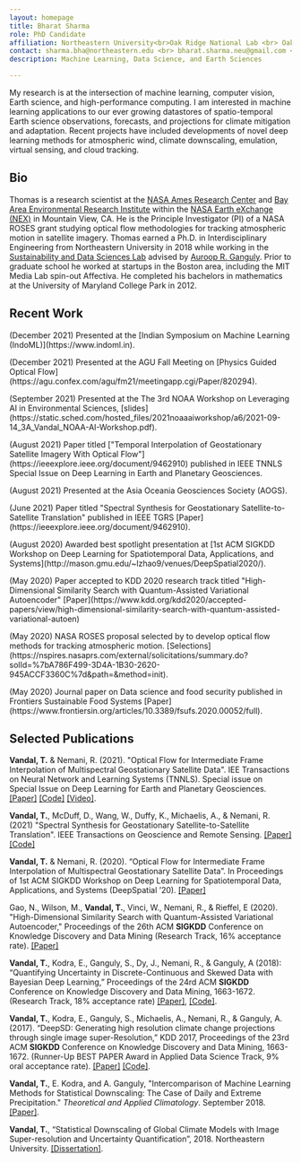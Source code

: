 ```yaml
---
layout: homepage
title: Bharat Sharma
role: PhD Candidate
affiliation: Northeastern University<br>Oak Ridge National Lab <br> Oak Ridge, TN 37830
contact: sharma.bha@northeastern.edu <br> bharat.sharma.neu@gmail.com <br> 
description: Machine Learning, Data Science, and Earth Sciences

---
```


My research is at the intersection of machine learning, computer vision, Earth science, and high-performance computing. I am interested in machine learning applications to our ever growing datastores of spatio-temporal Earth science observations, forecasts, and projections for climate mitigation and adaptation. Recent projects have included developments of novel deep learning methods for atmospheric wind, climate downscaling, emulation, virtual sensing, and cloud tracking. 

## Bio

Thomas is a research scientist at the [NASA Ames Research Center](https://www.nasa.gov/ames/) and [Bay Area Environmental Research Institute](https://baeri.org/) within the [NASA Earth eXchange (NEX)](https://www.nasa.gov/nex) in Mountain View, CA. He is the Principle Investigator (PI) of a NASA ROSES grant studying optical flow methodologies for tracking atmospheric motion in satellite imagery. Thomas earned a Ph.D. in Interdisciplinary Engineering from Northeastern University in 2018 while working in the [Sustainability and Data Sciences Lab](https://web.northeastern.edu/sds/) advised by [Auroop R. Ganguly](https://coe.northeastern.edu/people/ganguly-auroop/). Prior to graduate school he worked at startups in the Boston area, including the MIT Media Lab spin-out Affectiva.  He completed his bachelors in mathematics at the University of Maryland College Park in 2012.

## Recent Work
<p>(December 2021) Presented at the [Indian Symposium on Machine Learning (IndoML)](https://www.indoml.in).</p>
<p>(December 2021) Presented at the AGU Fall Meeting on [Physics Guided Optical Flow](https://agu.confex.com/agu/fm21/meetingapp.cgi/Paper/820294).</p>
<p>(September 2021) Presented at the The 3rd NOAA Workshop on Leveraging AI in Environmental Sciences, [slides](https://static.sched.com/hosted_files/2021noaaaiworkshop/a6/2021-09-14_3A_Vandal_NOAA-AI-Workshop.pdf).</p>
<p>(August 2021) Paper titled ["Temporal Interpolation of Geostationary Satellite Imagery With Optical Flow"](https://ieeexplore.ieee.org/document/9462910) published in IEEE TNNLS Special Issue on Deep Learning in Earth and Planetary Geosciences.</p>
<p>(August 2021) Presented at the Asia Oceania Geosciences Society (AOGS).</p>
<p>(June 2021) Paper titled "Spectral Synthesis for Geostationary Satellite-to-Satellite Translation" published in IEEE TGRS [Paper](https://ieeexplore.ieee.org/document/9462910).</p>
<p>(August 2020) Awarded best spotlight presentation at [1st ACM SIGKDD Workshop on Deep Learning for Spatiotemporal Data, Applications, and Systems](http://mason.gmu.edu/~lzhao9/venues/DeepSpatial2020/).</p>
<p>(May 2020) Paper accepted to KDD 2020 research track titled "High-Dimensional Similarity Search with Quantum-Assisted Variational Autoencoder" [Paper](https://www.kdd.org/kdd2020/accepted-papers/view/high-dimensional-similarity-search-with-quantum-assisted-variational-autoen)</p>
<p>(May 2020) NASA ROSES proposal selected by to develop optical flow methods for tracking atmospheric motion. [Selections](https://nspires.nasaprs.com/external/solicitations/summary.do?solId=%7bA786F499-3D4A-1B30-2620-945ACCF3360C%7d&path=&method=init). </p>
<p>(May 2020) Journal paper on Data science and food security published in Frontiers Sustainable Food Systems [Paper](https://www.frontiersin.org/articles/10.3389/fsufs.2020.00052/full).</p>

## Selected Publications

**Vandal, T.** & Nemani, R. (2021). "Optical Flow for Intermediate Frame Interpolation of Multispectral Geostationary Satellite Data". IEE Transactions on Neural Network and Learning Systems (TNNLS). Special issue on Special Issue on Deep Learning for Earth and Planetary Geosciences. [[Paper]](https://ieeexplore.ieee.org/document/9511282) [[Code]](https://github.com/tjvandal/geostationary-superslomo) [[Video]](https://www.youtube.com/watch?v=NeMXPQw3CJU&ab_channel=ThomasVandal).

**Vandal, T.**, McDuff, D., Wang, W., Duffy, K., Michaelis, A., & Nemani, R. (2021) "Spectral Synthesis for Geostationary Satellite-to-Satellite Translation". IEEE Transactions on Geoscience and Remote Sensing. [[Paper]](https://ieeexplore.ieee.org/document/9462910) [[Code]](https://github.com/tjvandal/unsupervised-spectral-synthesis)

**Vandal, T.** & Nemani, R. (2020). “Optical Flow for Intermediate Frame Interpolation of Multispectral Geostationary Satellite Data”. In Proceedings of 1st ACM SIGKDD Workshop on Deep Learning for Spatiotemporal Data, Applications, and Systems (DeepSpatial ’20). [[Paper]](http://mason.gmu.edu/~lzhao9/venues/DeepSpatial2020/papers/DeepSpatial_paper_6_camera_ready.pdf)

Gao, N., Wilson, M., **Vandal, T.**, Vinci, W., Nemani, R., & Rieffel, E (2020). "High-Dimensional Similarity Search with Quantum-Assisted Variational Autoencoder," Proceedings of the 26th ACM **SIGKDD** Conference on Knowledge Discovery and Data Mining (Research Track, 16% acceptance rate). [[Paper]](https://www.kdd.org/kdd2020/accepted-papers/view/high-dimensional-similarity-search-with-quantum-assisted-variational-autoen)

**Vandal, T.**, Kodra, E., Ganguly, S., Dy, J., Nemani, R., & Ganguly, A (2018): “Quantifying Uncertainty in Discrete-Continuous and Skewed Data with Bayesian Deep Learning,” Proceedings of the 24rd ACM **SIGKDD** Conference on Knowledge Discovery and Data Mining, 1663-1672. (Research Track, 18% acceptance rate) [[Paper]](https://www.kdd.org/kdd2018/accepted-papers/view/quantifying-uncertainty-in-discrete-continuous-and-skewed-data-with-bayesia), [[Code]](https://github.com/tjvandal/discrete-continuous-bdl).

**Vandal, T.**, Kodra, E., Ganguly, S., Michaelis, A., Nemani, R., & Ganguly, A. (2017). “DeepSD: Generating high resolution climate change projections through single image super-Resolution,” KDD 2017, Proceedings of the 23rd ACM **SIGKDD** Conference on Knowledge Discovery and Data Mining, 1663-1672. (Runner-Up BEST PAPER Award in Applied Data Science Track, 9% oral acceptance rate). [[Paper]](https://www.kdd.org/kdd2017/papers/view/deepsd-generating-high-resolution-climate-change-projections-through-single) [[Code]](https://github.com/tjvandal/deepsd).

**Vandal, T.**, E. Kodra, and A. Ganguly, "Intercomparison of Machine Learning Methods for Statistical Downscaling: The Case of Daily and Extreme Precipitation." *Theoretical and Applied Climatology*. September 2018. [[Paper]](https://link.springer.com/article/10.1007/s00704-018-2613-3).

**Vandal, T.**, “Statistical Downscaling of Global Climate Models with Image Super-resolution and Uncertainty Quantification”, 2018. Northeastern University. [[Dissertation]](./papers/vandal_dissertation_2018.pdf).
